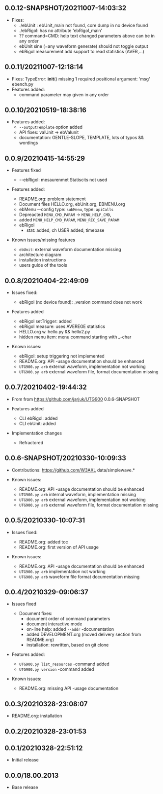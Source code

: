 ## 0.0.12-SNAPSHOT/20211007-14:03:32

- Fixes:
  - ./ebUnit : ebUnit_main not found, core dump in no device found
  - ./ebRigol: has no attribute 'ebRigol_main'
  - ?? command=CMD: help text changed parameters above can be in any order
  - ebUnit sine (=any waveform generate) should not toggle output
  - ebRigol measurement add support to read statistics (AVER,...)

## 0.0.11/20211007-12:18:14

- Fixes: TypeError: __init__() missing 1 required positional argument: 'msg' ebench.py
- Features added:
  - command parameter may given in any order


## 0.0.10/20210519-18:38:16

- Features added:
  - `--outputTemplate` option added
  - API fixes: valUnit -> ebValunit
  - documentation: GENTLE-SLOPE, TEMPLATE, lots of typos && wordings

## 0.0.9/20210415-14:55:29


- Features fixed
  - --ebRigol: mesaurenmet Statiscits not used
  
- Features added:
  - README.org: problem statement
  - Document files HELLO.org, ebUnit.org, EBMENU.org
  - ebMenu --config type: `subMenu`, type: `apiCalls`
  - Depreacted `MENU_CMD_PARAM` -> `MENU_HELP_CMD`, 
  - added `MENU_HELP_CMD_PARAM`, `MENU_REC_SAVE_PARAM`
  - ebRigol 
    - stat: added, ch USER added, timebase

- Known issues/missing features
  - `ebUnit`: external waveform documentation missing
  - architecture diagram
  - installation instructions
  - users guide of the tools

## 0.0.8/20210404-22:49:09


- Issues fixed:
  - ebRigol (no device found): _version command does not work


- Features added
  - ebRigol setTrigger: added
  - ebRigol measure: uses AVEREGE  statistics
  - HELLO.org w. hello.py && hello2.py
  - hidden menu item: menu command starting with _-char

- Known issues:
  - ebRigol: setup triggering not implemented
  - README.org: API -usage documentation should be enhanced
  - `UTG900.py arb` external waveform, implementation not working
  - `UTG900.py arb` external waveform file, format documentation missing


## 0.0.7/20210402-19:44:32

- From from https://github.com/jarjuk/UTG900 0.0.6-SNAPSHOT

- Features added
  - CLI ebRigol: added
  - CLI ebUnit: added

- Implementation changes
  - Refractored

## 0.0.6-SNAPSHOT/20210330-10:09:33

- Contributions: https://github.com/W3AXL data/simplewave.*

- Known issues:
  - README.org: API -usage documentation should be enhanced
  - `UTG900.py arb` internal waveform, implementation missing
  - `UTG900.py arb` external waveform, implementation not working
  - `UTG900.py arb` external waveform file, format documentation missing

## 0.0.5/20210330-10:07:31

- Issues fixed:
  - README.org: added toc
  - README.org: first version of API usage

- Known issues:
  - README.org: API -usage documentation should be enhanced
  - `UTG900.py arb` implementation not working
  - `UTG900.py arb` waveform file format documentation missing

## 0.0.4/20210329-09:06:37

- Issues fixed
  - Document fixes: 
    - document order of command parameters
    - document interactive mode
    - on-line help: added `--addr` -documentation
    - added DEVELOPMENT.org (moved delivery section from README.org)
    - installation: rewritten, based on git clone

- Features added:
  - `UTG900.py list_resources` -command added
  - `UTG900.py version`  -command added

- Known issues:
  - README.org: missing API -usage documentation

  

## 0.0.3/20210328-23:08:07

- README.org: installation

## 0.0.2/20210328-23:01:53



## 0.0.1/20210328-22:51:12

* Initial release

## 0.0.0/18.00.2013

* Base release

